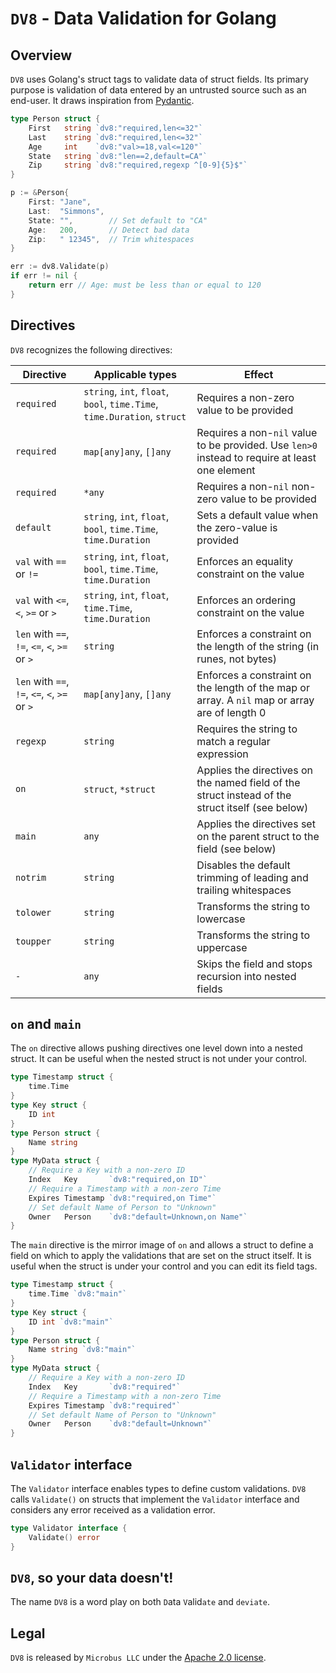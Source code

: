 # `DV8` - Data Validation for Golang

## Overview

`DV8` uses Golang's struct tags to validate data of struct fields.
Its primary purpose is validation of data entered by an untrusted source such as an end-user.
It draws inspiration from [Pydantic](https://docs.pydantic.dev).

```go
type Person struct {
    First   string `dv8:"required,len<=32"`
    Last    string `dv8:"required,len<=32"`
    Age     int    `dv8:"val>=18,val<=120"`
    State   string `dv8:"len==2,default=CA"`
    Zip     string `dv8:"required,regexp ^[0-9]{5}$"`
}

p := &Person{
    First: "Jane",
    Last:  "Simmons",
    State: "",        // Set default to "CA"
    Age:   200,       // Detect bad data
    Zip:   " 12345",  // Trim whitespaces
}

err := dv8.Validate(p)
if err != nil {
    return err // Age: must be less than or equal to 120
}
```

## Directives

`DV8` recognizes the following directives:

|Directive|Applicable types|Effect|
|---|---|---|
|`required`|`string`, `int`, `float`, `bool`, `time.Time`, `time.Duration`, `struct`|Requires a non-zero value to be provided|
|`required`|`map[any]any`, `[]any`|Requires a non-`nil` value to be provided. Use `len>0` instead to require at least one element|
|`required`|`*any`|Requires a non-`nil` non-zero value to be provided|
|`default`|`string`, `int`, `float`, `bool`, `time.Time`, `time.Duration`|Sets a default value when the zero-value is provided|
|`val` with `==` or `!=`|`string`, `int`, `float`, `bool`, `time.Time`, `time.Duration`|Enforces an equality constraint on the value|
|`val` with `<=`, `<`, `>=` or `>`|`string`, `int`, `float`, `time.Time`, `time.Duration`|Enforces an ordering constraint on the value|
|`len` with `==`, `!=`, `<=`, `<`, `>=` or `>`|`string`|Enforces a constraint on the length of the string (in runes, not bytes)
|`len` with `==`, `!=`, `<=`, `<`, `>=` or `>`|`map[any]any`, `[]any`|Enforces a constraint on the length of the map or array. A `nil` map or array are of length 0|
|`regexp`|`string`|Requires the string to match a regular expression|
|`on`|`struct`, `*struct`|Applies the directives on the named field of the struct instead of the struct itself (see below)|
|`main`|`any`|Applies the directives set on the parent struct to the field (see below)|
|`notrim`|`string`|Disables the default trimming of leading and trailing whitespaces|
|`tolower`|`string`|Transforms the string to lowercase|
|`toupper`|`string`|Transforms the string to uppercase|
|`-`|`any`|Skips the field and stops recursion into nested fields|

## `on` and `main`

The `on` directive allows pushing directives one level down into a nested struct. It can be useful when the nested struct is not under your control.

```go
type Timestamp struct {
    time.Time
}
type Key struct {
    ID int
}
type Person struct {
    Name string
}
type MyData struct {
    // Require a Key with a non-zero ID
    Index   Key       `dv8:"required,on ID"`
    // Require a Timestamp with a non-zero Time 
    Expires Timestamp `dv8:"required,on Time"`
    // Set default Name of Person to "Unknown"
    Owner   Person    `dv8:"default=Unknown,on Name"`
}
```

The `main` directive is the mirror image of `on` and allows a struct to define a field on which to apply the validations that are set on the struct itself. It is useful when the struct is under your control and you can edit its field tags.

```go
type Timestamp struct {
    time.Time `dv8:"main"`
}
type Key struct {
    ID int `dv8:"main"`
}
type Person struct {
    Name string `dv8:"main"`
}
type MyData struct {
    // Require a Key with a non-zero ID
    Index   Key       `dv8:"required"`
    // Require a Timestamp with a non-zero Time 
    Expires Timestamp `dv8:"required"`
    // Set default Name of Person to "Unknown"
    Owner   Person    `dv8:"default=Unknown"`
}
```

## `Validator` interface

The `Validator` interface enables types to define custom validations.
`DV8` calls `Validate()` on structs that implement the `Validator` interface and considers any error received as a validation error.

```go
type Validator interface {
	Validate() error
}
```

## `DV8`, so your data doesn't!

The name `DV8` is a word play on both `D`ata `V`alid`ate` and `deviate`.

## Legal

`DV8` is released by `Microbus LLC` under the [Apache 2.0 license](http://www.apache.org/licenses/LICENSE-2.0).
